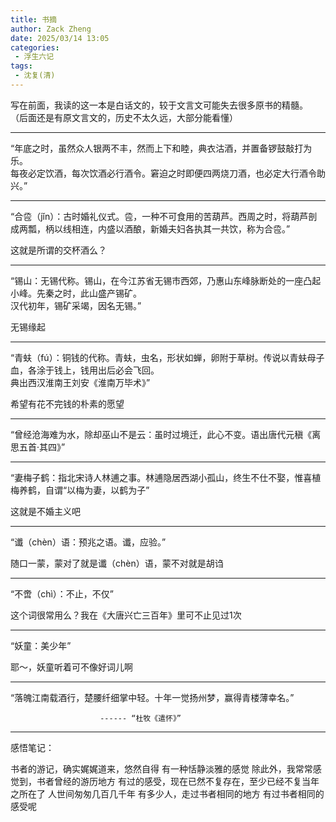 ```yaml
---
title: 书摘
author: Zack Zheng
date: 2025/03/14 13:05
categories:
 - 浮生六记
tags:
 - 沈复(清)
---
```



写在前面，我读的这一本是白话文的，较于文言文可能失去很多原书的精髓。
（后面还是有原文言文的，历史不太久远，大部分能看懂）


------------------------


“年底之时，虽然众人银两不丰，然而上下和睦，典衣沽酒，并置备锣鼓敲打为乐。    
每夜必定饮酒，每次饮酒必行酒令。窘迫之时即便四两烧刀酒，也必定大行酒令助兴。”


------------------------


“合卺（jǐn）：古时婚礼仪式。卺，一种不可食用的苦葫芦。西周之时，将葫芦剖成两瓢，柄以线相连，内盛以酒酿，新婚夫妇各执其一共饮，称为合卺。”    

这就是所谓的交杯酒么？

------------------------

“锡山：无锡代称。锡山，在今江苏省无锡市西郊，乃惠山东峰脉断处的一座凸起小峰。先秦之时，此山盛产锡矿。   
汉代初年，锡矿采竭，因名无锡。”     


无锡缘起

------------------------

“青蚨（fú）：铜钱的代称。青蚨，虫名，形状如蝉，卵附于草树。传说以青蚨母子血，各涂于钱上，钱用出后必会飞回。   
典出西汉淮南王刘安《淮南万毕术》”    

希望有花不完钱的朴素的愿望

------------------------

“曾经沧海难为水，除却巫山不是云：虽时过境迁，此心不变。语出唐代元稹《离思五首·其四》”

------------------------

“妻梅子鹤：指北宋诗人林逋之事。林逋隐居西湖小孤山，终生不仕不娶，惟喜植梅养鹤，自谓“以梅为妻，以鹤为子”   

这就是不婚主义吧

------------------------

“谶（chèn）语：预兆之语。谶，应验。”       

随口一蒙，蒙对了就是谶（chèn）语，蒙不对就是胡诌       

------------------------

“不啻（chì）：不止，不仅”     

这个词很常用么？我在《大唐兴亡三百年》里可不止见过1次

------------------------

“妖童：美少年”

耶～，妖童听着可不像好词儿啊

------------------------

“落魄江南载酒行，楚腰纤细掌中轻。十年一觉扬州梦，赢得青楼薄幸名。”

                        ------ “杜牧《遣怀》”
------------------------



感悟笔记：

书者的游记，确实娓娓道来，悠然自得
有一种恬静淡雅的感觉
除此外，我常常感觉到，书者曾经的游历地方
有过的感受，现在已然不复存在，至少已经不复当年之所在了
人世间匆匆几百几千年
有多少人，走过书者相同的地方
有过书者相同的感受呢
